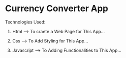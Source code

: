 # Currency Converter App

Technologies Used:

1. Html --> To craete a Web Page for This App...

2. Css  --> To Add Styling for This App...

3. Javascript  --> To Adding Functionalities to This App...
